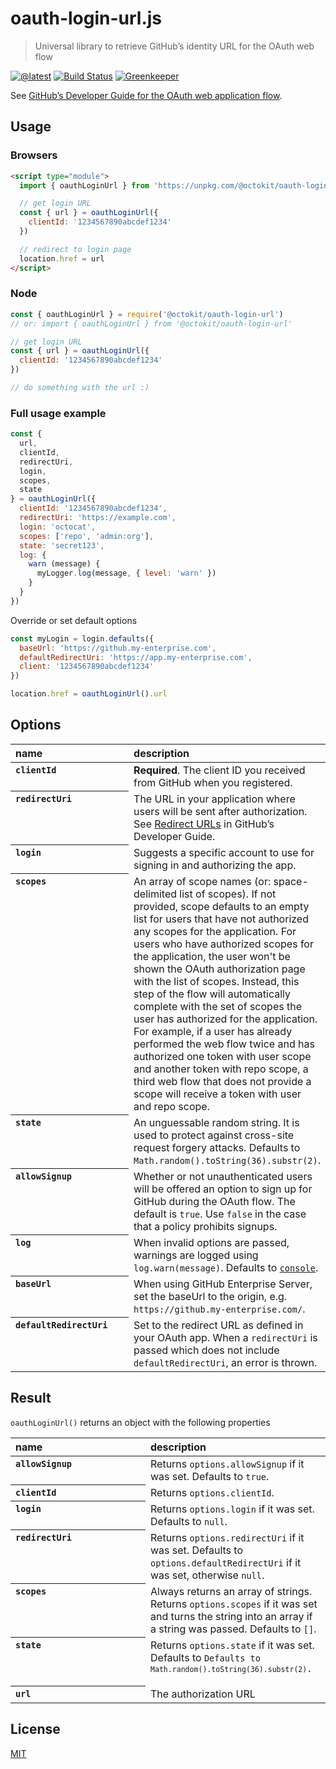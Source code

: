 # oauth-login-url.js

> Universal library to retrieve GitHub’s identity URL for the OAuth web flow

[![@latest](https://img.shields.io/npm/v/@octokit/oauth-login-url.svg)](https://www.npmjs.com/package/@octokit/oauth-login-url)
[![Build Status](https://travis-ci.com/octokit/oauth-login-url.js.svg?branch=master)](https://travis-ci.com/octokit/oauth-login-url.js)
[![Greenkeeper](https://badges.greenkeeper.io/octokit/oauth-login-url.js.svg)](https://greenkeeper.io/)

See [GitHub’s Developer Guide for the OAuth web application flow](https://developer.github.com/enterprise/2.16/apps/building-oauth-apps/authorizing-oauth-apps/#1-request-a-users-github-identity).

## Usage

### Browsers

```html
<script type="module">
  import { oauthLoginUrl } from 'https://unpkg.com/@octokit/oauth-login-url';

  // get login URL
  const { url } = oauthLoginUrl({
    clientId: '1234567890abcdef1234'
  })

  // redirect to login page
  location.href = url
</script>
```

### Node

```js
const { oauthLoginUrl } = require('@octokit/oauth-login-url')
// or: import { oauthLoginUrl } from '@octokit/oauth-login-url'

// get login URL
const { url } = oauthLoginUrl({
  clientId: '1234567890abcdef1234'
})

// do something with the url :)
```

### Full usage example

```js
const { 
  url,
  clientId,
  redirectUri,  
  login,
  scopes,
  state
} = oauthLoginUrl({
  clientId: '1234567890abcdef1234',
  redirectUri: 'https://example.com',
  login: 'octocat',
  scopes: ['repo', 'admin:org'],
  state: 'secret123',
  log: {
    warn (message) {
      myLogger.log(message, { level: 'warn' })
    }
  }
})
```

Override or set default options

```js
const myLogin = login.defaults({
  baseUrl: 'https://github.my-enterprise.com',
  defaultRedirectUri: 'https://app.my-enterprise.com',
  client: '1234567890abcdef1234'
})

location.href = oauthLoginUrl().url
```

## Options

<table>
  <thead align=left>
    <tr>
      <th width=200>
        name
      </th>
      <th>
        description
      </th>
    </tr>
  </thead>
  <tbody align=left valign=top>
    <tr>
      <th>
        <code>clientId</code>
      </th>
      <td>
        <strong>Required</strong>. The client ID you received from GitHub when you registered.
      </td>
    </tr>
    <tr>
      <th>
        <code>redirectUri</code>
      </th>
      <td>
        The URL in your application where users will be sent after authorization. See <a href="https://developer.github.com/enterprise/2.16/apps/building-oauth-apps/authorizing-oauth-apps/#redirect-urls">Redirect URLs</a> in GitHub’s Developer Guide.
      </td>
    </tr>
    <tr>
      <th>
        <code>login</code>
      </th>
      <td>
        Suggests a specific account to use for signing in and authorizing the app.
      </td>
    </tr>
    <tr>
      <th>
        <code>scopes</code>
      </th>
      <td>
        An array of scope names (or: space-delimited list of scopes). If not provided, scope defaults to an empty list for users that have not authorized any scopes for the application. For users who have authorized scopes for the application, the user won't be shown the OAuth authorization page with the list of scopes. Instead, this step of the flow will automatically complete with the set of scopes the user has authorized for the application. For example, if a user has already performed the web flow twice and has authorized one token with user scope and another token with repo scope, a third web flow that does not provide a scope will receive a token with user and repo scope.
      </td>
    </tr>
    <tr>
      <th>
        <code>state</code>
      </th>
      <td>
        An unguessable random string. It is used to protect against cross-site request forgery attacks.
        Defaults to <code>Math.random().toString(36).substr(2)</code>.
      </td>
    </tr>
    <tr>
      <th>
        <code>allowSignup</code>
      </th>
      <td>
        Whether or not unauthenticated users will be offered an option to sign up for GitHub during the OAuth flow. The default is <code>true</code>. Use <code>false</code> in the case that a policy prohibits signups.
      </td>
    </tr>
    <tr>
      <th>
        <code>log</code>
      </th>
      <td>
        When invalid options are passed, warnings are logged using <code>log.warn(message)</code>. Defaults to <a href="https://developer.mozilla.org/en-US/docs/Web/API/console"><code>console</code></a>.
      </td>
    </tr>
    <tr>
      <th>
        <code>baseUrl</code>
      </th>
      <td>
        When using GitHub Enterprise Server, set the baseUrl to the origin, e.g. <code>https://github.my-enterprise.com/</code>.
      </td>
    </tr>
    <tr>
      <th>
        <code>defaultRedirectUri</code>
      </th>
      <td>
        Set to the redirect URL as defined in your OAuth app. When a <code>redirectUri</code> is passed which does not include <code>defaultRedirectUri</code>, an error is thrown.
      </td>
    </tr>
  </tbody>
</table>

## Result

`oauthLoginUrl()` returns an object with the following properties

<table>
  <thead align=left>
    <tr>
      <th width=200>
        name
      </th>
      <th>
        description
      </th>
    </tr>
  </thead>
  <tbody align=left valign=top>
    <tr>
      <th>
        <code>allowSignup</code>
      </th>
      <td>
        Returns <code>options.allowSignup</code> if it was set. Defaults to <code>true</code>.
      </td>
    </tr>
    <tr>
      <th>
        <code>clientId</code>
      </th>
      <td>
        Returns <code>options.clientId</code>.
      </td>
    </tr>
    <tr>
      <th>
        <code>login</code>
      </th>
      <td>
        Returns <code>options.login</code> if it was set. Defaults to <code>null</code>.
      </td>
    </tr>
    <tr>
      <th>
        <code>redirectUri</code>
      </th>
      <td>
        Returns <code>options.redirectUri</code> if it was set. Defaults to <code>options.defaultRedirectUri</code> if it was set, otherwise <code>null</code>.
      </td>
    </tr>
    <tr>
      <th>
        <code>scopes</code>
      </th>
      <td>
        Always returns an array of strings. Returns <code>options.scopes</code> if it was set and turns the string into an array if a string was passed. Defaults to <code>[]</code>.
      </td>
    </tr>
    <tr>
      <th>
        <code>state</code>
      </th>
      <td>
        Returns <code>options.state</code> if it was set. Defaults to <code>Defaults to <code>Math.random().toString(36).substr(2)</code>.
      </td>
    </tr>
    <tr>
      <th>
        <code>url</code>
      </th>
      <td>
        The authorization URL
      </td>
    </tr>
  </tbody>
</table>

## License

[MIT](LICENSE)